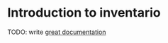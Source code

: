 # Introduction to inventario

TODO: write [great documentation](http://jacobian.org/writing/what-to-write/)
